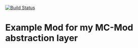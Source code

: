 [![Build Status](https://travis-ci.org/MFFbrokenSwing/mcmod-abstraction-example-mod.svg?branch=master)](https://travis-ci.org/MFFbrokenSwing/mcmod-abstraction-example-mod)
# Example Mod for my MC-Mod abstraction layer